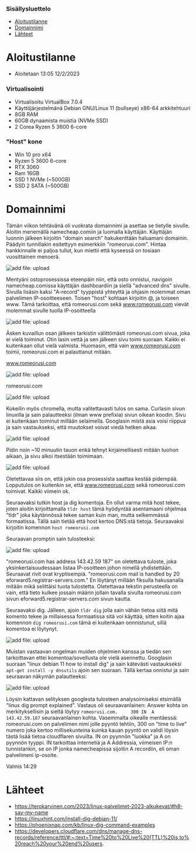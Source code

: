 ### Sisällysluettelo
- [Aloitustilanne](#Aloitustilanne) 
- [Domainnimi](#Domainnimi)
- [Lähteet](#lähteet)



# Aloitustilanne

- Aloitetaan 13:05 12/2/2023

### Virtualisointi
- Virtualisoitu VirtualBox 7.0.4
- Käyttöjärjestelmänä Debian GNU/Linux 11 (bullseye) x86-64 arkkitehtuuri 
- 8GB RAM
- 60GB dynaamista muistia (NVMe SSD)
- 2 Corea Ryzen 5 3600 6-core

### "Host" kone
- Win 10 pro x64
- Ryzen 5 3600 6-core
- RTX 3060
- Ram 16GB
- SSD 1 NVMe (~500GB)
- SSD 2 SATA (~500GB)


# Domainnimi

Tämän viikon tehtävänä oli vuokrata domainnimi ja asettaa se tietylle sivulle. Aloitin menemällä namecheap.comiin ja luomalla käyttäjän. Käyttäjän luonnin jälkeen kirjoitin 
"domain search" hakukenttään haluamani domainin. Päädyin tunnillakin esitettyyn esimerkkiin "romeorusi.com". Hintaa hankkinnalle ei paljoa tullut, kun miettii että 
kyseessä on tosiaan vuosittainen menoerä.

![add file: upload](V4Kuvat2/v4t2k1.jpg)

Mentyäni ostoprosessissa eteenpäin niin, että osto onnistui, navigoin namecheap.comissa käyttäjän dashboardiin ja siellä "advanced dns" sivulle. Sivulla lisäsin kaksi
"A-record" tyyppistä yhteyttä ja ohjasin molemmat oman palvelimen IP-osoitteeseen. Toisen "host" kohtaan kirjoitin @, ja toiseen www. Tämä tarkoittaa, että romeorusi.com
sekä www.romeorusi.com vievät molemmat sivulle tuolla IP-osoitteella


![add file: upload](V4Kuvat2/v4t2k2.jpg)

Äsken kuvaillun osan jälkeen tarkistin välittömästi romeorusi.com sivua, joka ei vielä toiminut. Otin lasin vettä ja sen jälkeen sivu toimi suoraan. Kaikki ei kuitenkaan
ollut vielä valmista. Huomasin, että vain www.romeorusi.com toimii, romeorusi.com ei palauttanut mitään.

www.romeorusi.com

![add file: upload](V4Kuvat2/v4t2k3.jpg)

romeorusi.com 

![add file: upload](V4Kuvat2/v4t2k4.jpg)

Kokeilin myös chromella, mutta valitettavasti tulos on sama. Curlasin sivun linuxilla ja sain palautteeksi (ilman www prefixia) sivun oikean koodin. Sivu ei kuitenkaan
toiminut millään selaimella. Googlasin mistä asia voisi riippua ja sain vastaukseksi, että muutokset voivat viedä hetken aikaa.

![add file: upload](V4Kuvat2/v4t2k5.jpg)

Pidin noin ~10 minuutin tauon enkä tehnyt kirjaimellisesti mitään tuohon aikaan, ja sivu alkoi itsestään toimimaan. 

![add file: upload](V4Kuvat2/v4t2k6.jpg)

Oletettavaa siis on, että jokin osa prosessista saattaa kestää pidempää. Lopputulos on kuitenkin se, että www.romeorusi.com sekä romeorusi.com toimivat. Kaikki viimein
ok.


Seuraavaksi tutkin host ja dig komentoja. En ollut varma mitä host tekee, joten aloitin kirjoittamalla ```tldr host``` tämä hyödyntää asentamaani ohjelmaa "tldr" joka
käytännössä tekee saman kuin man, mutta selkemmässä formaatissa. Tällä sain tietää että host kertoo DNS:stä tietoja. Seuraavaksi kirjoitin komennon ```host romeorusi.com```

Seuraavan promptin sain tulosteeksi: 

![add file: upload](V4Kuvat2/v4t2k7.jpg)

"romeorusi.com has address 143.42.59 187" on oletettava tuloste, joka yksinkertaisuudessaan listaa IP-osoitteen johon nimellä yhdistettään. Seuraavat rivit ovat kryptisempiä. "romeorusi.com mail is handled by 20 eforward5.registrar-servers.com." En löytänyt millään fiksulla hakusanalla mitään mikä selittäisi tuota tulostetta. Oletettavaa tekstin perusteella on vain, että tieto kulkee jossain määrin jollain tavalla sivulta romeorusi.com sivun eforward5.registrar-servers.com sivun kautta.

Seuraavaksi dig. Jälleen, ajoin ```tldr dig``` jolla sain vähän tietoa siitä mitä komento tekee ja millaisessa formaatissa sitä voi käyttää, sitten koitin ajaa komennon ```dig romeorusi.com``` tämä ei kuitenkaan onnnistunut, sillä komentoa ei löytynyt. 

![add file: upload](V4Kuvat2/v4t2k8.jpg)

Muistan vastaavan ongelman muiden ohjelmien kanssa ja tiedän sen tarkoittavan ettei komentoa/sovellusta ole vielä asennettu. Googlasin suoraan "linux debian 11 how to install dig" ja sain kätevästi vastaukseksi ```apt-get install -y dnsutils``` ajoin sen suoraan. Tällä kertaa onnistui ja sain seuraavan näkymän palautteeksi:

![add file: upload](V4Kuvat2/v4t2k9.jpg)

Löysin kattavan selityksen googlesta tulosteen analysoimiseksi etsimällä "linux dig prompt explained". Vastaus oli seuraavanlainen: Answer kohta on merkityksellisin ja sieltä löytyy ```romeorusi.com.		300	IN	A	143.42.59.187``` seuraavanlainen kohta. Vasemmalta oikealle mentäessä: romeorusi.com on palvelimen nimi jolle pyyntö tehtiin, 300 on "time to live" numero joka kertoo millisekunteina kuinka kauan pyyntö on validi löysin tästä lisää tietoa cloudflaren sivuilta. IN on pyynnön "luokka" ja A on pyynnön tyyppi. IN tarkoittaa internetiä ja A Addressia, viimeisen IP:n tunnistankin, se on IP jonka namecheapissa sijoitin A recordiin, eli oman palvelimeni ip-osoite.

Valmis 14:29

# Lähteet
- https://terokarvinen.com/2023/linux-palvelimet-2023-alkukevat/#h8-say-my-name
- https://linuxhint.com/install-dig-debian-11/
- https://phoenixnap.com/kb/linux-dig-command-examples
- https://developers.cloudflare.com/dns/manage-dns-records/reference/ttl/#:~:text=Time%20to%20Live%20(TTL)%20is,to%20reach%20your%20end%20users.
